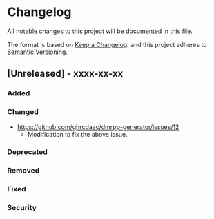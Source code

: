 # Changelog

All notable changes to this project will be documented in this file.

The format is based on [Keep a Changelog](http://keepachangelog.com/en/1.0.0/),
and this project adheres to [Semantic Versioning](https://semver.org/spec/v2.0.0.html).

## [Unreleased] - xxxx-xx-xx

### Added
### Changed
- https://github.com/ghrcdaac/dmrpp-generator/issues/12
  - Modification to fix the above issue.
### Deprecated
### Removed
### Fixed
### Security
